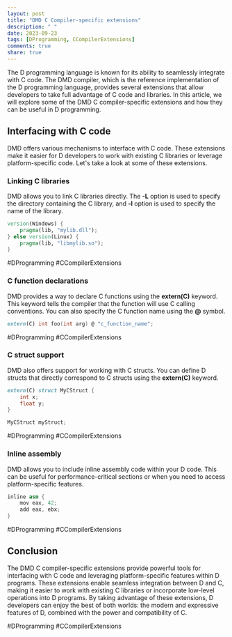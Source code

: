 ```yaml
---
layout: post
title: "DMD C Compiler-specific extensions"
description: " "
date: 2023-09-23
tags: [DProgramming, CCompilerExtensions]
comments: true
share: true
---
```


The D programming language is known for its ability to seamlessly integrate with C code. The DMD compiler, which is the reference implementation of the D programming language, provides several extensions that allow developers to take full advantage of C code and libraries. In this article, we will explore some of the DMD C compiler-specific extensions and how they can be useful in D programming.

## Interfacing with C code

DMD offers various mechanisms to interface with C code. These extensions make it easier for D developers to work with existing C libraries or leverage platform-specific code. Let's take a look at some of these extensions.

### Linking C libraries

DMD allows you to link C libraries directly. The **-L** option is used to specify the directory containing the C library, and **-l** option is used to specify the name of the library.

```d
version(Windows) {
    pragma(lib, "mylib.dll");
} else version(Linux) {
    pragma(lib, "libmylib.so");
}
```
#DProgramming #CCompilerExtensions

### C function declarations

DMD provides a way to declare C functions using the **extern(C)** keyword. This keyword tells the compiler that the function will use C calling conventions. You can also specify the C function name using the **@** symbol.

```d
extern(C) int foo(int arg) @ "c_function_name";
```
#DProgramming #CCompilerExtensions

### C struct support

DMD also offers support for working with C structs. You can define D structs that directly correspond to C structs using the **extern(C)** keyword.

```d
extern(C) struct MyCStruct {
    int x;
    float y;
}

MyCStruct myStruct;
```
#DProgramming #CCompilerExtensions

### Inline assembly

DMD allows you to include inline assembly code within your D code. This can be useful for performance-critical sections or when you need to access platform-specific features.

```d
inline asm {
    mov eax, 42;
    add eax, ebx;
}
```
#DProgramming #CCompilerExtensions

## Conclusion

The DMD C compiler-specific extensions provide powerful tools for interfacing with C code and leveraging platform-specific features within D programs. These extensions enable seamless integration between D and C, making it easier to work with existing C libraries or incorporate low-level operations into D programs. By taking advantage of these extensions, D developers can enjoy the best of both worlds: the modern and expressive features of D, combined with the power and compatibility of C.

#DProgramming #CCompilerExtensions